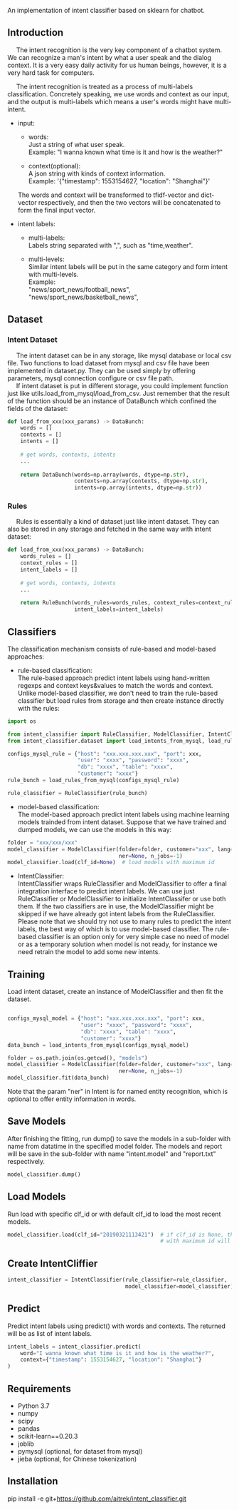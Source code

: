 An implementation of intent classifier based on sklearn for chatbot.


## Introduction  
&nbsp;&nbsp;&nbsp;&nbsp;
The intent recognition is the very key component of a chatbot system. 
We can recognize a man's intent by what a user speak and the dialog context. 
It is a very easy daily activity for us human beings, however, it is a very 
hard task for computers.   

&nbsp;&nbsp;&nbsp;&nbsp;
The intent recognition is treated as a process of multi-labels classification.
Concretely speaking, we use words and context as our input, and the output is 
multi-labels which means a user's words might have multi-intent. 

+ input:  
    + words:  
      Just a string of what user speak.  
      Example: "I wanna known what time is it and how is the weather?"
      
    + context(optional):  
      A json string with kinds of context information.  
      Example: '{"timestamp": 1553154627, "location": "Shanghai"}'
      
  The words and context will be transformed to tfidf-vector and dict-vector 
  respectively, and then the two vectors will be concatenated to form the final
  input vector.

+ intent labels:
    + multi-labels:  
      Labels string separated with ",", such as "time,weather".
     
    + multi-levels:  
      Similar intent labels will be put in the same category and form intent 
      with multi-levels.  
      Example:   
      "news/sport_news/football_news",   
      "news/sport_news/basketball_news",


## Dataset  
### Intent Dataset
&nbsp;&nbsp;&nbsp;&nbsp;
The intent dataset can be in any storage, like mysql database or local csv file. 
Two functions to load dataset from mysql and csv file have been implemented 
in dataset.py. They can be used simply by offering parameters, mysql connection 
configure or csv file path.   
&nbsp;&nbsp;&nbsp;&nbsp;
If intent dataset is put in different storage, you could implement function 
just like utils.load_from_mysql/load_from_csv. Just remember that the result 
of the function should be an instance of DataBunch which confined the fields 
of the dataset:  

```python
def load_from_xxx(xxx_params) -> DataBunch:
    words = []
    contexts = []
    intents = []
    
    # get words, contexts, intents
    ... 
    
    return DataBunch(words=np.array(words, dtype=np.str),
                     contexts=np.array(contexts, dtype=np.str),
                     intents=np.array(intents, dtype=np.str))

```
### Rules
&nbsp;&nbsp;&nbsp;&nbsp;
Rules is essentially a kind of dataset just like intent dataset. They can also be 
stored in any storage and fetched in the same way with intent dataset:
```python
def load_from_xxx(xxx_params) -> DataBunch:
    words_rules = []
    context_rules = []
    intent_labels = []
    
    # get words, contexts, intents
    ... 
    
    return RuleBunch(words_rules=words_rules, context_rules=context_rules,
                     intent_labels=intent_labels)

```

## Classifiers
The classification mechanism consists of rule-based and model-based approaches:

* rule-based classification:  
The rule-based approach predict intent labels using hand-written regexps and 
context keys&values to match the words and context. Unlike model-based 
classifier, we don't need to train the rule-based classifier but load rules 
from storage and then create instance directly with the rules:
```python
import os

from intent_classifier import RuleClassifier, ModelClassifier, IntentClassifier
from intent_classifier.dataset import load_intents_from_mysql, load_rules_from_mysql

configs_mysql_rule = {"host": "xxx.xxx.xxx.xxx", "port": xxx,
                      "user": "xxxx", "password": "xxxx",
                      "db": "xxxx", "table": "xxxx",
                      "customer": "xxxx"}
rule_bunch = load_rules_from_mysql(configs_mysql_rule)

rule_classifier = RuleClassifier(rule_bunch)
```

* model-based classification:  
The model-based approach predict intent labels using machine learning models 
trainded from intent dataset. Suppose that we have trained and dumped models, 
we can use the models in this way:
```python
folder = "xxx/xxx/xxx"
model_classifier = ModelClassifier(folder=folder, customer="xxx", lang="en", 
                                   ner=None, n_jobs=-1)
model_classifier.load(clf_id=None)  # load models with maximum id
```

* IntentClassifier:  
IntentClassifier wraps RuleClassifier and ModelClassifier to offer a final
integration interface to predict intent labels. We can use just RuleClassifier 
or ModelClassifier to initialize IntentClassifer or use both them. If the two 
classifiers are in use, the ModelClassifier might be skipped if we have already 
got intent labels from the RuleClassifier.   
Please note that we should try not use to many rules to predict the intent 
labels, the best way of which is to use model-based classifier. The rule-based 
classifier is an option only for very simple case no need of model or as a 
temporary solution when model is not ready, for instance we need retrain the 
model to add some new intents.


## Training  
Load intent dataset, create an instance of ModelClassifier and then fit 
the dataset. 
```python

configs_mysql_model = {"host": "xxx.xxx.xxx.xxx", "port": xxx,
                       "user": "xxxx", "password": "xxxx",
                       "db": "xxxx", "table": "xxxx",
                       "customer": "xxxx"}
data_bunch = load_intents_from_mysql(configs_mysql_model)

folder = os.path.join(os.getcwd(), "models")
model_classifier = ModelClassifier(folder=folder, customer="xxx", lang="en", 
                                   ner=None, n_jobs=-1)
model_classifier.fit(data_bunch)
```
Note that the param "ner" in Intent is for named entity recognition, which is 
optional to offer entity information in words.


## Save Models  
After finishing the fitting, run dump() to save the models in a sub-folder 
with name from datatime in the specified model folder. The models and report 
will be save in the sub-folder with name "intent.model" and "report.txt" 
respectively. 
```python
model_classifier.dump()
```


## Load Models  
Run load with specific clf_id or with default clf_id to load the most recent 
models.
```python
model_classifier.load(clf_id="20190321113421")  # if clf_id is None, the model 
                                                # with maximum id will be loaded
```

## Create IntentCliffier
```python
intent_classifier = IntentClassifier(rule_classifier=rule_classifier,
                                     model_classifier=model_classifier)
```


## Predict  
Predict intent labels using predict() with words and contexts. The returned will 
be as list of intent labels.
```python
intent_labels = intent_classifier.predict(
    word="I wanna known what time is it and how is the weather?",
    context={"timestamp": 1553154627, "location": "Shanghai"}
)
```


## Requirements  
+ Python 3.7
+ numpy
+ scipy
+ pandas
+ scikit-learn==0.20.3
+ joblib
+ pymysql (optional, for dataset from mysql)
+ jieba (optional, for Chinese tokenization)

## Installation  
pip install -e git+https://github.com/aitrek/intent_classifier.git
